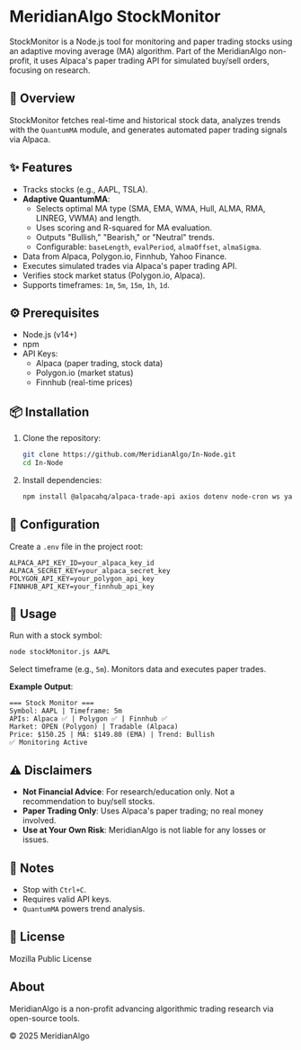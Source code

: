 # MeridianAlgo StockMonitor

StockMonitor is a Node.js tool for monitoring and paper trading stocks using an adaptive moving average (MA) algorithm. Part of the MeridianAlgo non-profit, it uses Alpaca's paper trading API for simulated buy/sell orders, focusing on research.

## 🌟 Overview

StockMonitor fetches real-time and historical stock data, analyzes trends with the `QuantumMA` module, and generates automated paper trading signals via Alpaca.

## ✨ Features

- Tracks stocks (e.g., AAPL, TSLA).
- **Adaptive QuantumMA**:
  - Selects optimal MA type (SMA, EMA, WMA, Hull, ALMA, RMA, LINREG, VWMA) and length.
  - Uses scoring and R-squared for MA evaluation.
  - Outputs "Bullish," "Bearish," or "Neutral" trends.
  - Configurable: `baseLength`, `evalPeriod`, `almaOffset`, `almaSigma`.
- Data from Alpaca, Polygon.io, Finnhub, Yahoo Finance.
- Executes simulated trades via Alpaca's paper trading API.
- Verifies stock market status (Polygon.io, Alpaca).
- Supports timeframes: `1m`, `5m`, `15m`, `1h`, `1d`.

## ⚙️ Prerequisites

- Node.js (v14+)
- npm
- API Keys:
  - Alpaca (paper trading, stock data)
  - Polygon.io (market status)
  - Finnhub (real-time prices)

## 📦 Installation

1. Clone the repository:
   ```bash
   git clone https://github.com/MeridianAlgo/In-Node.git
   cd In-Node
   ```
2. Install dependencies:
   ```bash
   npm install @alpacahq/alpaca-trade-api axios dotenv node-cron ws yahoo-finance2 node-fetch
   ```

## 🔑 Configuration

Create a `.env` file in the project root:
```
ALPACA_API_KEY_ID=your_alpaca_key_id
ALPACA_SECRET_KEY=your_alpaca_secret_key
POLYGON_API_KEY=your_polygon_api_key
FINNHUB_API_KEY=your_finnhub_api_key
```

## 🚀 Usage

Run with a stock symbol:
```bash
node stockMonitor.js AAPL
```
Select timeframe (e.g., `5m`). Monitors data and executes paper trades.

**Example Output**:
```
=== Stock Monitor ===
Symbol: AAPL | Timeframe: 5m
APIs: Alpaca ✅ | Polygon ✅ | Finnhub ✅
Market: OPEN (Polygon) | Tradable (Alpaca)
Price: $150.25 | MA: $149.80 (EMA) | Trend: Bullish
✅ Monitoring Active
```

## ⚠️ Disclaimers

- **Not Financial Advice**: For research/education only. Not a recommendation to buy/sell stocks.
- **Paper Trading Only**: Uses Alpaca's paper trading; no real money involved.
- **Use at Your Own Risk**: MeridianAlgo is not liable for any losses or issues.

## 📝 Notes

- Stop with `Ctrl+C`.
- Requires valid API keys.
- `QuantumMA` powers trend analysis.

## 📄 License

Mozilla Public License

## About

MeridianAlgo is a non-profit advancing algorithmic trading research via open-source tools.

© 2025 MeridianAlgo
